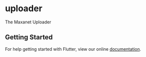 # uploader

The Maxanet Uploader

## Getting Started

For help getting started with Flutter, view our online
[documentation](https://flutter.io/).
